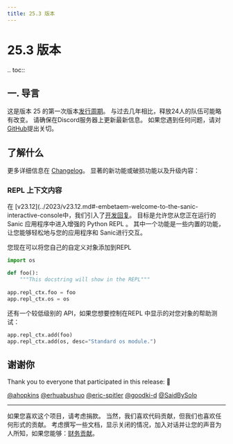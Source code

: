 ```yaml
---
title: 25.3 版本
---
```


# 25.3 版本

.. toc::

## 一. 导言

这是版本 25 的第一次版本[发行周期](../../organization/policies.md#release-schedule)。  与过去几年相比，释放24人的队伍可能略有改变。 请确保在Discord服务器上更新最新信息。 如果您遇到任何问题，请对 [GitHub](https://github.com/sanic-org/sanic/issues/new/choose)提出关切。

## 了解什么

更多详细信息在 [Changelog](../changelog.html)。 显著的新功能或破损功能以及升级内容：

### REPL 上下文内容

在 [v23.12](../2023/v23.12.md#-embetaem-welcome-to-the-sanic-interactive-console中，我们引入了[开发回复](/en/guide/running/development.html#development-repl)。 目标是允许您从您正在运行的 Sanic 应用程序中进入增强的 Python REPL 。 其中一个功能是一些内置的功能，让您能够轻松地与您的应用程序和 Sanic进行交互。

您现在可以将您自己的自定义对象添加到REPL

```python
import os

def foo():
    """This docstring will show in the REPL"""
    
app.repl_ctx.foo = foo
app.repl_ctx.os = os
```

还有一个较低级别的 API，如果您想要控制在REPL 中显示的对您对象的帮助测试：

```python
app.repl_ctx.add(foo)
app.repl_ctx.add(os, desc="Standard os module.")
```

## 谢谢你

Thank you to everyone that participated in this release: :clap:

[@ahopkins](https://github.com/ahopkins)
[@erhuabushuo](https://github.com/erhuabushuo)
[@eric-spitler](https://github.com/eric-spitler)
[@goodki-d](https://github.com/goodki-d)
[@SaidBySolo](https://github.com/SaidBySolo)

---

如果您喜欢这个项目，请考虑捐款。 当然，我们喜欢代码贡献，但我们也喜欢任何形式的贡献。 考虑撰写一些文档，显示关闭的情况，加入对话并让您的声音为人所知，如果您能够：[财务贡献](https://opencollective.com/sanic-org/)。
